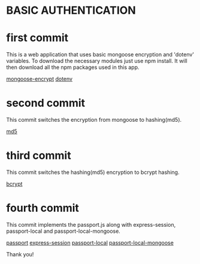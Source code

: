 # BASIC AUTHENTICATION 

# first commit

This is a web application that uses basic mongoose encryption and 'dotenv' variables.
To download the necessary modules just use npm install. It will then download all the npm packages used in this app.

[mongoose-encrypt](https://www.npmjs.com/package/mongoose-encryption)
[dotenv](https://www.npmjs.com/package/dotenv)


# second commit

This commit switches the encryption from mongoose to hashing(md5).

[md5](https://www.npmjs.com/package/md5)


# third commit

This commit switches the hashing(md5) encryption to bcrypt hashing.

[bcrypt](https://www.npmjs.com/package/bcrypt)


# fourth commit

This commit implements the passport.js along with express-session, passport-local and passport-local-mongoose.

[passport](https://www.npmjs.com/package/passport)
[express-session](https://www.npmjs.com/package/express-session)
[passport-local](https://www.npmjs.com/package/passport-local)
[passport-local-mongoose](https://www.npmjs.com/package/passport-local-mongoose)

Thank you!
